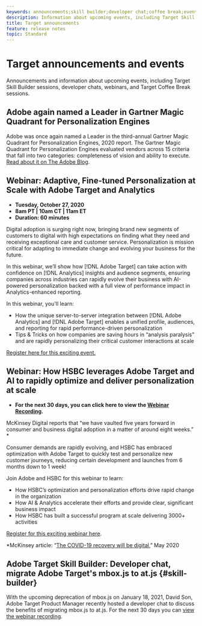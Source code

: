 ```yaml
---
keywords: announcements;skill builder;developer chat;coffee break;events
description: Information about upcoming events, including Target Skill Builder sessions, developer chats, webinars, and Target Coffee Break sessions.
title: Target announcements
feature: release notes
topic: Standard 
---
```


# Target announcements and events

Announcements and information about upcoming events, including Target Skill Builder sessions, developer chats, webinars, and Target Coffee Break sessions.

## Adobe again named a Leader in Gartner Magic Quadrant for Personalization Engines

Adobe was once again named a Leader in the third-annual Gartner Magic Quadrant for Personalization Engines, 2020 report. The Gartner Magic Quadrant for Personalization Engines evaluated vendors across 15 criteria that fall into two categories: completeness of vision and ability to execute. [Read about it on The Adobe Blog](https://theblog.adobe.com/adobe-again-named-leader-in-gartner-magic-quadrant-for-personalization-engines/).

## Webinar: Adaptive, Fine-tuned Personalization at Scale with Adobe Target and Analytics

* **Tuesday, October 27, 2020**
* **8am PT | 10am CT | 11am ET**
* **Duration: 60 minutes**

Digital adoption is surging right now, bringing brand new segments of customers to digital with high expectations on finding what they need and receiving exceptional care and customer service. Personalization is mission critical for adapting to immediate change and evolving your business for the future.

In this webinar, we’ll show how [!DNL Adobe Target] can take action with confidence on [!DNL Analytics] insights and audience segments, ensuring companies across industries can rapidly evolve their business with AI-powered personalization backed with a full view of performance impact in Analytics-enhanced reporting.

In this webinar, you'll learn:

* How the unique server-to-server integration between [!DNL Adobe Analytics] and [!DNL Adobe Target] enables a unified profile, audiences, and reporting for rapid performance-driven personalization
* Tips & Tricks on how companies are saving hours in “analysis paralysis” and are rapidly personalizing their critical customer interactions at scale

[Register here for this exciting event.](https://www.adobeeventsonline.com/Webinar/2020/PersonalizationScale/invite.html)

## Webinar: How HSBC leverages Adobe Target and AI to rapidly optimize and deliver personalization at scale

* **For the next 30 days, you can click here to view the [Webinar Recording](https://seminars.adobeconnect.com/ps4ozlg7qfdy/?proto=true).**

McKinsey Digital reports that “we have vaulted five years forward in consumer and business digital adoption in a matter of around eight weeks.” *

Consumer demands are rapidly evolving, and HSBC has embraced optimization with Adobe Target to quickly test and personalize new customer journeys, reducing certain development and launches from 6 months down to 1 week!

Join Adobe and HSBC for this webinar to learn:

* How HSBC’s optimization and personalization efforts drive rapid change in the organization
* How AI & Analytics accelerate their efforts and provide clear, significant business impact
* How HSBC has built a successful program at scale delivering 3000+ activities

[Register for this exciting webinar here](https://hsbc-targetai.experienceleague.adobeevents.com/).

*McKinsey article: “[The COVID-19 recovery will be digital](https://www.mckinsey.com/business-functions/mckinsey-digital/our-insights/the-covid-19-recovery-will-be-digital-a-plan-for-the-first-90-days#),” May 2020

## Adobe Target Skill Builder: Developer chat, migrate Adobe Target's mbox.js to at.js {#skill-builder}

With the upcoming deprecation of mbox.js on January 18, 2021, David Son, Adobe Target Product Manager recently hosted a developer chat to discuss the benefits of migrating mbox.js to at.js. For the next 30 days you can [view the webinar recording](https://seminars.adobeconnect.com/ptdo6mfo6qn6/?proto=true).